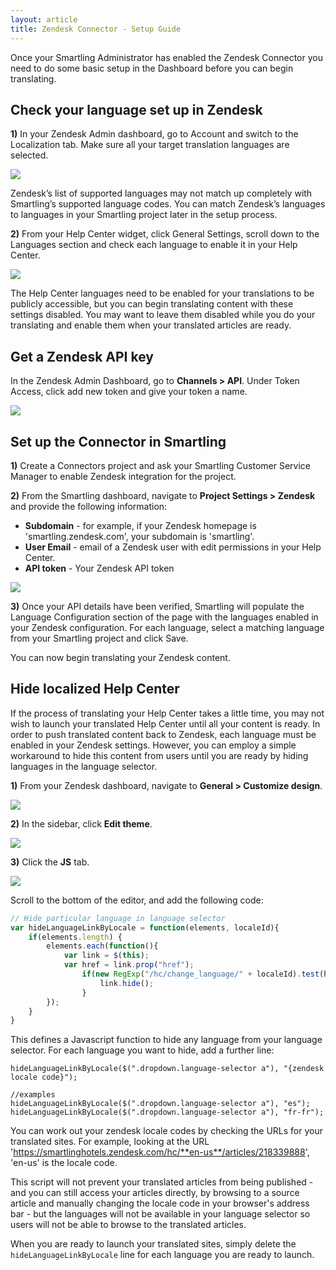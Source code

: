 ```yaml
---
layout: article
title: Zendesk Connector - Setup Guide
---
```



Once your Smartling Administrator has enabled the Zendesk Connector you need to do some basic setup in the Dashboard before you can begin translating.

## Check your language set up in Zendesk

**1)** In your Zendesk Admin dashboard, go to Account and switch to the Localization tab. Make sure all your target translation languages are selected.

![](/uploads/versions/download-11---x----1284-885x---.png)

<div class="info">Zendesk&rsquo;s list of supported languages may not match up completely with Smartling&rsquo;s supported language codes. You can match Zendesk&rsquo;s languages to languages in your Smartling project later in the setup process.</div>

**2)** From your Help Center widget, click General Settings, scroll down to the Languages section and check each language to enable it in your Help Center.

![](/uploads/versions/download-12---x----1021-392x---.png)

<div class="info">The Help Center languages need to be enabled for your translations to be publicly accessible, but you can begin translating content with these settings disabled. You may want to leave them disabled while you do your translating and enable them when your translated articles are ready.</div>

## Get a Zendesk API key

In the Zendesk Admin Dashboard, go to **Channels &gt; API**. Under Token Access, click add new token and give your token a name.

![](/uploads/versions/download-13---x----1337-875x---.png)

## Set up the Connector in Smartling

**1)** Create a Connectors project and ask your Smartling Customer Service Manager to enable Zendesk integration for the project.

**2)** From the Smartling dashboard, navigate to **Project Settings &gt; Zendesk** and provide the following information:

* **Subdomain** - for example, if your Zendesk homepage is 'smartling.zendesk.com', your subdomain is 'smartling'.
* **User Email** - email of a Zendesk user with edit permissions in your Help Center.
* **API token** - Your Zendesk API token


![](/uploads/versions/download-14---x----1244-709x---.png)

**3)** Once your API details have been verified, Smartling will populate the Language Configuration section of the page with the languages enabled in your Zendesk configuration. For each language, select a matching language from your Smartling project and click Save.

You can now begin translating your Zendesk content.

## Hide localized Help Center

If the process of translating your Help Center takes a little time, you may not wish to launch your translated Help Center until all your content is ready. In order to push translated content back to Zendesk, each language must be enabled in your Zendesk settings. However, you can employ a simple workaround to hide this content from users until you are ready by hiding languages in the language selector.

**1)** From your Zendesk dashboard, navigate to **General &gt; Customize design**.

![](/uploads/versions/zendesk-connector--smartling-help-center---x----404-148x---.png)

**2)** In the sidebar, click **Edit theme**.

![](/uploads/versions/smartling-help-center---x----307-376x---.png)

**3)** Click the **JS** tab.

![](/uploads/versions/edit-js---x----752-795x---.png)

Scroll to the bottom of the editor, and add the following code:

~~~javascript
// Hide particular language in language selector
var hideLanguageLinkByLocale = function(elements, localeId){
    if(elements.length) {
        elements.each(function(){
            var link = $(this);
            var href = link.prop("href");
                if(new RegExp("/hc/change_language/" + localeId).test(href)){
                    link.hide();
                }
        });
    }
}
~~~

This defines a Javascript function to hide any language from your language selector. For each language you want to hide, add a further line:

~~~
hideLanguageLinkByLocale($(".dropdown.language-selector a"), "{zendesk locale code}");

//examples
hideLanguageLinkByLocale($(".dropdown.language-selector a"), "es");
hideLanguageLinkByLocale($(".dropdown.language-selector a"), "fr-fr");
~~~

You can work out your zendesk locale codes by checking the URLs for your translated sites. For example, looking at the URL 'https://smartlinghotels.zendesk.com/hc/**en-us**/articles/218339888', 'en-us' is the locale code.

This script will not prevent your translated articles from being published - and you can still access your articles directly, by browsing to a source article and manually changing the locale code in your browser's address bar - but the languages will not be available in your language selector so users will not be able to browse to the translated articles.

When you are ready to launch your translated sites, simply delete the `hideLanguageLinkByLocale` line for each language you are ready to launch.